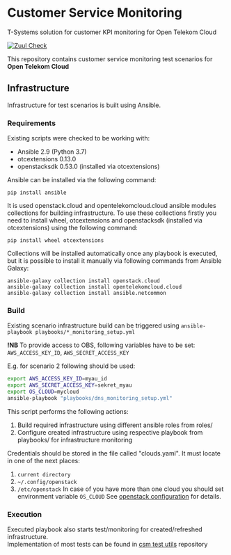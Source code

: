 # Customer Service Monitoring
T-Systems solution for customer KPI monitoring for Open Telekom Cloud

[![Zuul Check](https://zuul.eco.tsi-dev.otc-service.com/api/tenant/eco/badge?project=opentelekomcloud-infra/customer-service-monitoring&pipeline=check&branch=devel)](https://zuul.eco.tsi-dev.otc-service.com/t/eco/builds?project=opentelekomcloud-infra/customer-service-monitoring)

This repository contains customer service monitoring test scenarios for 
**Open Telekom Cloud**

## Infrastructure
Infrastructure for test scenarios is built using Ansible. 

### Requirements
Existing scripts were checked to be working with:
 - Ansible 2.9 (Python 3.7)
 - otcextensions 0.13.0
 - openstacksdk 0.53.0 (installed via otcextensions)
 
Ansible can be installed via the following command:
 ```
pip install ansible
```

It is used openstack.cloud and opentelekomcloud.cloud ansible modules collections for building infrastructure. 
To use these collections firstly you need to install  wheel, otcextensions and openstacksdk (installed via otcextensions) using the following command:
```
pip install wheel otcextensions
```

Collections will be installed automatically once any playbook is executed, but it is possible to install it manually via following commands from Ansible Galaxy:
```
ansible-galaxy collection install openstack.cloud
ansible-galaxy collection install opentelekomcloud.cloud
ansible-galaxy collection install ansible.netcommon
```

### Build

Existing scenario infrastructure build can be triggered using `ansible-playbook playbooks/*_monitoring_setup.yml`

**!NB** To provide access to OBS, following variables have to be set: `AWS_ACCESS_KEY_ID`, `AWS_SECRET_ACCESS_KEY`

E.g. for scenario 2 following should be used:
```bash
export AWS_ACCESS_KEY_ID=myau_id
export AWS_SECRET_ACCESS_KEY=sekret_myau
export OS_CLOUD=mycloud
ansible-playbook "playbooks/dns_monitoring_setup.yml"
```
This script performs the following actions:
 1. Build required infrastructure using different ansible roles from roles/
 2. Configure created infrastructure using respective playbook from playbooks/ for infrastructure monitoring

Credentials should be stored in the file called "clouds.yaml".
It must locate in one of the next places:
 1. `current directory`
 2. `~/.config/openstack`
 3. `/etc/openstack`
In case of you have more than one cloud you should set environment variable `OS_CLOUD`
See [openstack configuration](https://docs.openstack.org/python-openstackclient/pike/configuration/index.html) for details.

### Execution

Executed playbook also starts test/monitoring for created/refreshed infrastructure. \
Implementation of most tests can be found in [csm test utils](https://github.com/opentelekomcloud-infra/csm-test-utils) repository
